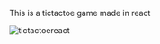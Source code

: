 This is a tictactoe game made in react 


![tictactoereact](https://user-images.githubusercontent.com/62553636/116563541-c97c4b80-a90c-11eb-81a1-b2f93277b4e2.gif)
